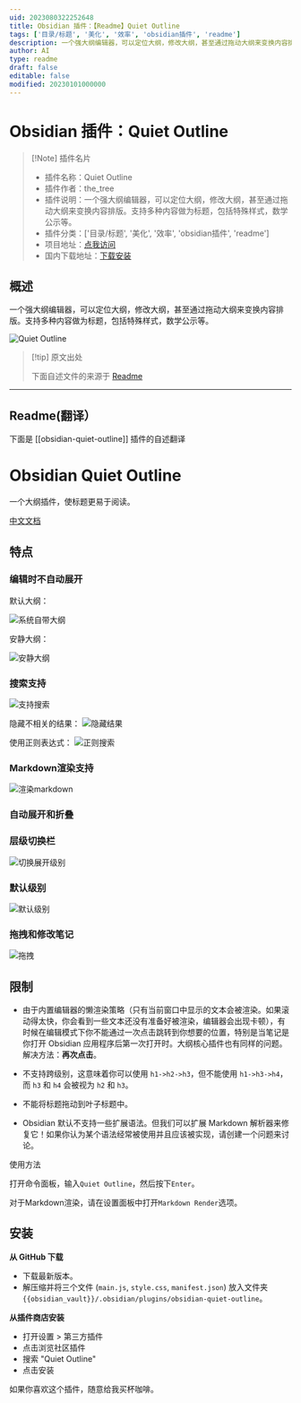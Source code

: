 ```yaml
---
uid: 2023080322252648
title: Obsidian 插件：【Readme】Quiet Outline
tags: ['目录/标题', '美化', '效率', 'obsidian插件', 'readme']
description: 一个强大纲编辑器，可以定位大纲，修改大纲，甚至通过拖动大纲来变换内容排版。支持多种内容做为标题，包括特殊样式，数学公示等。
author: AI
type: readme
draft: false
editable: false
modified: 20230101000000
---
```


# Obsidian 插件：Quiet Outline

> [!Note] 插件名片
> - 插件名称：Quiet Outline
> - 插件作者：the_tree
> - 插件说明：一个强大纲编辑器，可以定位大纲，修改大纲，甚至通过拖动大纲来变换内容排版。支持多种内容做为标题，包括特殊样式，数学公示等。
> - 插件分类：['目录/标题', '美化', '效率', 'obsidian插件', 'readme']
> - 项目地址：[点我访问](https://github.com/guopenghui/obsidian-quiet-outline)
> - 国内下载地址：[下载安装](https://pkmer.cn/products/plugin/pluginMarket/?obsidian-quiet-outline)

## 概述

一个强大纲编辑器，可以定位大纲，修改大纲，甚至通过拖动大纲来变换内容排版。支持多种内容做为标题，包括特殊样式，数学公示等。

![Quiet Outline](https://cdn.pkmer.cn/covers/obsidian-quiet-outline.png!pkmer)

> [!tip] 原文出处
> 
>下面自述文件的来源于 [Readme](https://ghproxy.net/https://raw.githubusercontent.com/guopenghui/obsidian-quiet-outline/master/README.md)
> 

---

## Readme(翻译）

下面是 [[obsidian-quiet-outline]] 插件的自述翻译


# Obsidian Quiet Outline

一个大纲插件，使标题更易于阅读。

[中文文档](https://github.com/guopenghui/obsidian-quiet-outline/blob/master/README-CN.md)

## 特点

### 编辑时不自动展开

默认大纲：

![系统自带大纲](https://raw.githubusercontent.com/guopenghui/obsidian-quiet-outline/master/public/notquiet.gif)

安静大纲：

![安静大纲](https://raw.githubusercontent.com/guopenghui/obsidian-quiet-outline/master/public/quiet.gif)

### 搜索支持

![支持搜索](https://raw.githubusercontent.com/guopenghui/obsidian-quiet-outline/master/public/search.gif)

隐藏不相关的结果：
![隐藏结果](https://raw.githubusercontent.com/guopenghui/obsidian-quiet-outline/master/public/hide_irrelevant.gif)

使用正则表达式：
![正则搜索](https://raw.githubusercontent.com/guopenghui/obsidian-quiet-outline/master/public/regex_search.gif)

### Markdown渲染支持

![渲染markdown](https://raw.githubusercontent.com/guopenghui/obsidian-quiet-outline/master/public/markdown.gif)

### 自动展开和折叠

### 层级切换栏

![切换展开级别](https://raw.githubusercontent.com/guopenghui/obsidian-quiet-outline/master/public/switch.gif)

### 默认级别
![默认级别](https://raw.githubusercontent.com/guopenghui/obsidian-quiet-outline/master/public/default-level.gif)

### 拖拽和修改笔记
![拖拽](https://raw.githubusercontent.com/guopenghui/obsidian-quiet-outline/master/public/drag.gif)

## 限制

+ 由于内置编辑器的懒渲染策略（只有当前窗口中显示的文本会被渲染。如果滚动得太快，你会看到一些文本还没有准备好被渲染，编辑器会出现卡顿），有时候在编辑模式下你不能通过一次点击跳转到你想要的位置，特别是当笔记是你打开 Obsidian 应用程序后第一次打开时。大纲核心插件也有同样的问题。解决方法：**再次点击**。

+ 不支持跨级别，这意味着你可以使用 `h1->h2->h3`，但不能使用 `h1->h3->h4`，而 `h3` 和 `h4` 会被视为 `h2` 和 `h3`。

+ 不能将标题拖动到叶子标题中。

+ Obsidian 默认不支持一些扩展语法。但我们可以扩展 Markdown 解析器来修复它！如果你认为某个语法经常被使用并且应该被实现，请创建一个问题来讨论。

使用方法

打开命令面板，输入`Quiet Outline`，然后按下`Enter`。

对于Markdown渲染，请在设置面板中打开`Markdown Render`选项。

## 安装

**从 GitHub 下载**
   + 下载最新版本。
   + 解压缩并将三个文件 (`main.js`, `style.css`, `manifest.json`) 放入文件夹 `{{obsidian_vault}}/.obsidian/plugins/obsidian-quiet-outline`。

**从插件商店安装**
+ 打开设置 > 第三方插件
+ 点击浏览社区插件
+ 搜索 "Quiet Outline"
+ 点击安装

如果你喜欢这个插件，随意给我买杯咖啡。




